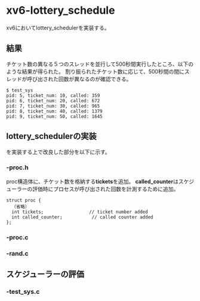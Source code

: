 # xv6-lottery_schedule
xv6においてlottery_schedulerを実装する。
## 結果
チケット数の異なる５つのスレッドを並行して500秒間実行したところ、以下のような結果が得られた。
割り振られたチケット数に応じて、500秒間の間にスレッドが呼び出された回数が異なるのが確認できる。

```
$ test_sys
pid: 5, ticket_num: 10, called: 359
pid: 6, ticket_num: 20, called: 672
pid: 7, ticket_num: 30, called: 965
pid: 8, ticket_num: 40, called: 1379
pid: 9, ticket_num: 50, called: 1645

```
## lottery_schedulerの実装
を実装する上で改良した部分を以下に示す。
### -proc.h
proc構造体に、チケット数を格納する**tickets**を追加。
**called_counter**はスケジューラーの評価時にプロセスが呼び出された回数を計測するために追加。
```
struct proc {
  （省略）
  int tickets;                 // ticket number added
  int called_counter;           // called counter added
};
```
### -proc.c
### -rand.c

## スケジューラーの評価
### -test_sys.c

